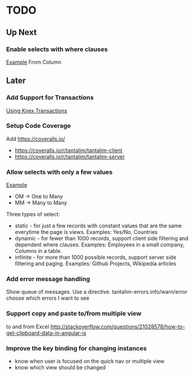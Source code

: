 # TODO

## Up Next

### Enable selects with where clauses
[Example](http://localhost:3000/page/BuildTable/#/p/TableJoins)
From Column

## Later

### Add Support for Transactions

[Using Knex Transactions](http://knexjs.org/#Transactions)

### Setup Code Coverage

Add https://coveralls.io/

* https://coveralls.io/r/tantalim/tantalim-client
* https://coveralls.io/r/tantalim/tantalim-server

### Allow selects with only a few values
[Example](http://localhost:3000/page/BuildTable/#/p/TableJoins)

* OM -> One to Many
* MM -> Many to Many

Three types of select:

* static - for just a few records with constant values that are the same everytime the page is views. Examples: Yes/No, Countries
* dynamic - for fewer than 1000 records, support client side filtering and dependent where clauses. Examples: Employees in a small company, Columns in a table.
* infinite - for more than 1000 possible records, support server side filtering and paging. Examples: Github Projects, Wikipedia articles

### Add error message handling
Show queue of messages. Use a directive.
tantalim-errors.info/warn/error
choose which errors I want to see

### Support copy and paste to/from multiple view
to and from Excel
http://stackoverflow.com/questions/21028578/how-to-get-clipboard-data-in-angular-js

### Improve the key binding for changing instances
* know when user is focused on the quick nav or multiple view
* know which view should be changed
